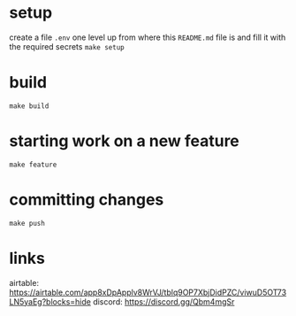 # setup
create a file `.env` one level up from where this `README.md` file is and fill it with the required secrets
`make setup`


# build
`make build`


# starting work on a new feature
`make feature`


# committing changes
`make push`


# links

airtable: https://airtable.com/app8xDpApplv8WrVJ/tblq9OP7XbjDidPZC/viwuD5OT73LN5yaEg?blocks=hide
discord: https://discord.gg/Qbm4mgSr
